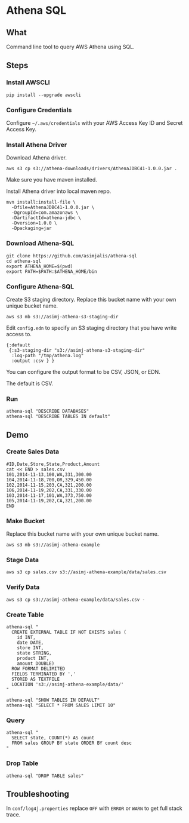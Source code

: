 # Athena SQL

## What

Command line tool to query AWS Athena using SQL. 

## Steps

### Install AWSCLI

    pip install --upgrade awscli
    
### Configure Credentials

Configure `~/.aws/credentials` with your AWS Access Key ID and Secret Access Key.

### Install Athena Driver

Download Athena driver.

    aws s3 cp s3://athena-downloads/drivers/AthenaJDBC41-1.0.0.jar .
    
Make sure you have maven installed. 

Install Athena driver into local maven repo.

    mvn install:install-file \
      -Dfile=AthenaJDBC41-1.0.0.jar \
      -DgroupId=com.amazonaws \
      -DartifactId=athena-jdbc \
      -Dversion=1.0.0 \
      -Dpackaging=jar

### Download Athena-SQL

    git clone https://github.com/asimjalis/athena-sql
    cd athena-sql
    export ATHENA_HOME=$(pwd)
    export PATH=$PATH:$ATHENA_HOME/bin

### Configure Athena-SQL

Create S3 staging directory. Replace this bucket name with your own unique bucket name.

    aws s3 mb s3://asimj-athena-s3-staging-dir

Edit `config.edn` to specify an S3 staging directory that you have write access to.

    {:default 
     {:s3-staging-dir "s3://asimj-athena-s3-staging-dir"
      :log-path "/tmp/athena.log"
      :output :csv } }


You can configure the output format to be CSV, JSON, or EDN. 

The default is CSV.

### Run

    athena-sql "DESCRIBE DATABASES"
    athena-sql "DESCRIBE TABLES IN default"

## Demo

### Create Sales Data

    #ID,Date,Store,State,Product,Amount
    cat << END > sales.csv
    101,2014-11-13,100,WA,331,300.00
    104,2014-11-18,700,OR,329,450.00
    102,2014-11-15,203,CA,321,200.00
    106,2014-11-19,202,CA,331,330.00
    103,2014-11-17,101,WA,373,750.00
    105,2014-11-19,202,CA,321,200.00
    END

### Make Bucket

Replace this bucket name with your own unique bucket name.

    aws s3 mb s3://asimj-athena-example

### Stage Data 

    aws s3 cp sales.csv s3://asimj-athena-example/data/sales.csv

### Verify Data

    aws s3 cp s3://asimj-athena-example/data/sales.csv -

### Create Table

    athena-sql "
      CREATE EXTERNAL TABLE IF NOT EXISTS sales (
        id INT,
        date DATE,
        store INT,
        state STRING,
        product INT,
        amount DOUBLE) 
      ROW FORMAT DELIMITED
      FIELDS TERMINATED BY ','
      STORED AS TEXTFILE
      LOCATION 's3://asimj-athena-example/data/'
    "

    athena-sql "SHOW TABLES IN DEFAULT"
    athena-sql "SELECT * FROM SALES LIMIT 10"

### Query

    athena-sql "
      SELECT state, COUNT(*) AS count 
      FROM sales GROUP BY state ORDER BY count desc
    "
    
### Drop Table

    athena-sql "DROP TABLE sales"

## Troubleshooting

In `conf/log4j.properties` replace `OFF` with `ERROR` or `WARN` to get full stack trace.
